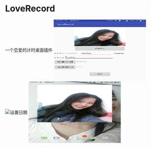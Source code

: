 # LoveRecord
一个恋爱的计时桌面插件
 <img src="/src/mainset.png" width = "300" height = "200" alt="主界面" align=center />
 <img src="/src/datet.png" width = "300" height = "200" alt="设置日期" align=center />
  <img src="/src/desktop.png" width = "300" height = "200" alt="桌面效果" align=center />
